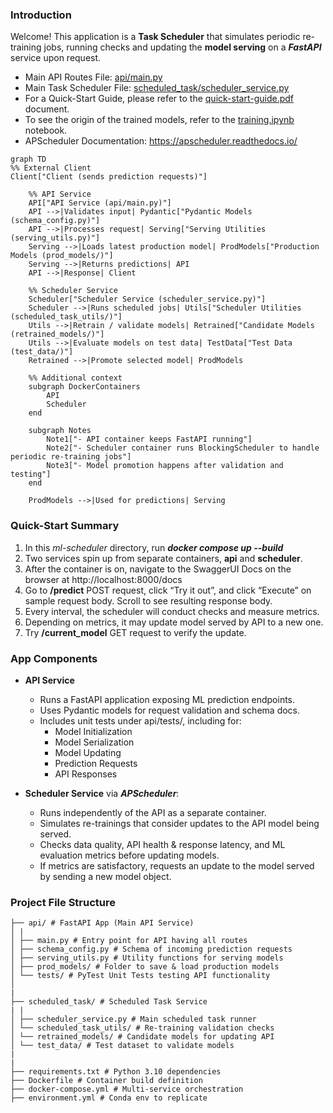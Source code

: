 ### Introduction

Welcome! This application is a **Task Scheduler** that simulates periodic re-training jobs, running checks and updating the **model serving** on a **_FastAPI_** service upon request.

- Main API Routes File: [api/main.py](api/main.py)
- Main Task Scheduler File: [scheduled_task/scheduler_service.py](scheduled_task/scheduler_service.py)
- For a Quick-Start Guide, please refer to the [quick-start-guide.pdf](quick-start-guide.pdf) document.
- To see the origin of the trained models, refer to the [training.ipynb](training.ipynb) notebook.
- APScheduler Documentation: https://apscheduler.readthedocs.io/

```
graph TD
%% External Client
Client["Client (sends prediction requests)"]

    %% API Service
    API["API Service (api/main.py)"]
    API -->|Validates input| Pydantic["Pydantic Models (schema_config.py)"]
    API -->|Processes request| Serving["Serving Utilities (serving_utils.py)"]
    Serving -->|Loads latest production model| ProdModels["Production Models (prod_models/)"]
    Serving -->|Returns predictions| API
    API -->|Response| Client

    %% Scheduler Service
    Scheduler["Scheduler Service (scheduler_service.py)"]
    Scheduler -->|Runs scheduled jobs| Utils["Scheduler Utilities (scheduled_task_utils/)"]
    Utils -->|Retrain / validate models| Retrained["Candidate Models (retrained_models/)"]
    Utils -->|Evaluate models on test data| TestData["Test Data (test_data/)"]
    Retrained -->|Promote selected model| ProdModels

    %% Additional context
    subgraph DockerContainers
        API
        Scheduler
    end

    subgraph Notes
        Note1["- API container keeps FastAPI running"]
        Note2["- Scheduler container runs BlockingScheduler to handle periodic re-training jobs"]
        Note3["- Model promotion happens after validation and testing"]
    end

    ProdModels -->|Used for predictions| Serving
```

### Quick-Start Summary

1. In this _ml-scheduler_ directory, run **_docker compose up --build_**
2. Two services spin up from separate containers, **api** and **scheduler**.
3. After the container is on, navigate to the SwaggerUI Docs on the browser at http://localhost:8000/docs
4. Go to **/predict** POST request, click “Try it out”, and click “Execute” on sample request body. Scroll to see resulting response body.
5. Every interval, the scheduler will conduct checks and measure metrics.
6. Depending on metrics, it may update model served by API to a new one.
7. Try **/current_model** GET request to verify the update.

### App Components

- **API Service**

  - Runs a FastAPI application exposing ML prediction endpoints.
  - Uses Pydantic models for request validation and schema docs.
  - Includes unit tests under api/tests/, including for:
    - Model Initialization
    - Model Serialization
    - Model Updating
    - Prediction Requests
    - API Responses

- **Scheduler Service** via **_APScheduler_**:
  - Runs independently of the API as a separate container.
  - Simulates re-trainings that consider updates to the API model being served.
  - Checks data quality, API health & response latency, and ML evaluation metrics before updating models.
  - If metrics are satisfactory, requests an update to the model served by sending a new model object.

### Project File Structure

```
├── api/ # FastAPI App (Main API Service)
│ |
│ ├── main.py # Entry point for API having all routes
│ ├── schema_config.py # Schema of incoming prediction requests
│ ├── serving_utils.py # Utility functions for serving models
│ ├── prod_models/ # Folder to save & load production models
│ └── tests/ # PyTest Unit Tests testing API functionality
│
|
├── scheduled_task/ # Scheduled Task Service
| |
│ ├── scheduler_service.py # Main scheduled task runner
│ └── scheduled_task_utils/ # Re-training validation checks
│ └── retrained_models/ # Candidate models for updating API
│ └── test_data/ # Test dataset to validate models
|
|
├── requirements.txt # Python 3.10 dependencies
├── Dockerfile # Container build definition
├── docker-compose.yml # Multi-service orchestration
├── environment.yml # Conda env to replicate
```
